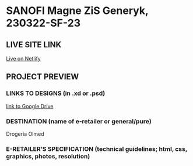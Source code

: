# SANOFI Magne ZiS Generyk, 230322-SF-23
<!-- please enter project number recived from PM -->

## LIVE SITE LINK 
<!-- please enter link to site preview here -->
[Live on Netlify](https://magne-zis-drogeria-olmed.netlify.app/)

## PROJECT PREVIEW
<!-- ![Design preview for the project](./link) -->


### LINKS TO DESIGNS (in .xd or .psd)
<!-- please enter link to preview designs -->
[link to Google Drive](https://drive.google.com/drive/folders/1biGroYgNT1uWlYCavHus_0mVt8ZndgXq)

### DESTINATION (name of e-retailer or general/pure)
<!-- please enter e-retailers name -->
Drogeria Olmed

### E-RETAILER’S SPECIFICATION (technical guidelines; html, css, graphics, photos, resolution)
<!-- please enter any additional comments important for the project -->
